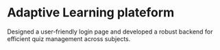 # Adaptive Learning plateform 
 Designed a user-friendly login page and developed a robust backend for efficient quiz management across subjects.

